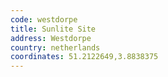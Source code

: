```yaml
---
code: westdorpe
title: Sunlite Site
address: Westdorpe
country: netherlands
coordinates: 51.2122649,3.8838375
---
```

